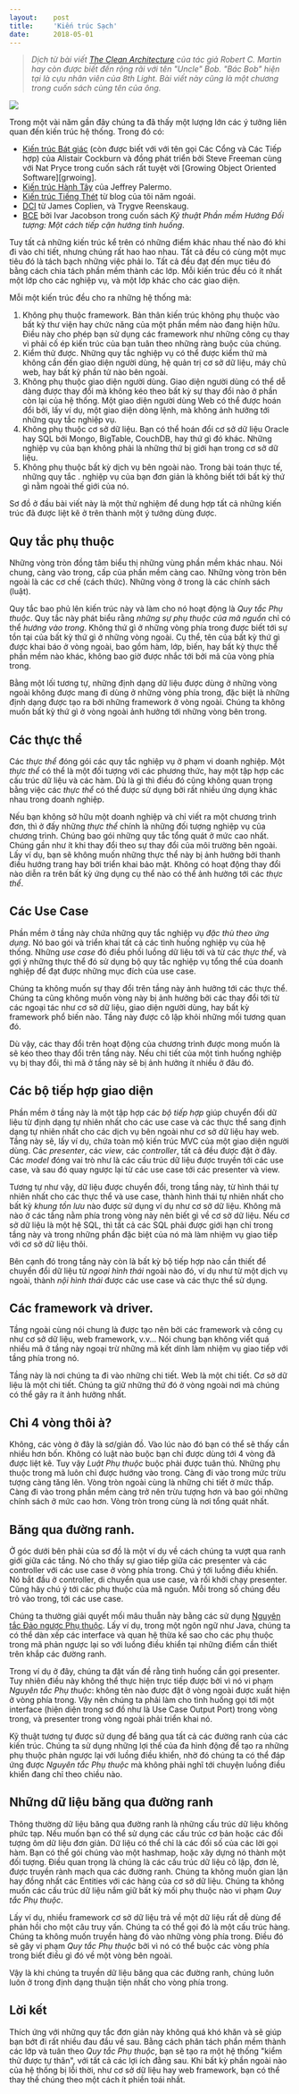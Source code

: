 ```yaml
---
layout:    post
title:     'Kiến trúc Sạch'
date:      2018-05-01
---
```


> *Dịch từ bài viết [The Clean Architecture][source] của tác giả Robert C. Martin hay còn 
được biết đến rộng rãi với tên "Uncle" Bob. "Bác Bob" hiện tại là cựu nhân viên của 8th 
Light. Bài viết này cũng là một chương trong cuốn sách cùng tên của ông.*

![](/resource/posts/2018-05-01-the-clean-architecture/1.jpg)

Trong một vài năm gần đây chúng ta đã thấy một lượng lớn các ý tưởng liên quan đến kiến
trúc hệ thống. Trong đó có:

* [Kiến trúc Bát giác][hexagon] (còn được biết với với tên gọi Các Cổng và Các Tiếp hợp)
của Alistair Cockburn và đồng phát triển bởi Steve Freeman cùng với Nat Pryce trong cuốn 
sách rất tuyệt vời [Growing Object Oriented Software][grwoing].
* [Kiến trúc Hành Tây][onion] của Jeffrey Palermo. 
* [Kiến trúc Tiếng Thét][screaming] từ blog của tôi năm ngoái. 
* [DCI][dci] từ James Coplien, và Trygve Reenskaug.
* [BCE][bce] bởi Ivar Jacobson trong cuốn sách *Kỹ thuật Phần mềm Hướng Đối tượng: Một
cách tiếp cận hướng tình huống*.

Tuy tất cả những kiến trúc kể trên có những điểm khác nhau thế nào đó khi đi vào chi tiết,
nhưng chúng rất hao hao nhau. Tất cả đều có cùng một mục tiêu đó là tách bạch những việc
phải lo. Tất cả đều đạt đến mục tiêu đó bằng cách chia tách phần mềm thành các lớp. Mỗi
kiến trúc đều có ít nhất một lớp cho các nghiệp vụ, và một lớp khác cho các giao diện.

Mỗi một kiến trúc đều cho ra những hệ thống mà:

1. Không phụ thuộc framework. Bản thân kiến trúc không phụ thuộc vào bất kỳ thư viện hay
chức năng của một phần mềm nào đang hiện hữu. Điều này cho phép bạn sử dụng các framework
như những công cụ thay vì phải cố ép kiến trúc của bạn tuân theo những ràng buộc của
chúng.
2. Kiểm thử được. Những quy tắc nghiệp vụ có thể được kiểm thử mà không cần đến giao diện
người dùng, hệ quản trị cơ sở dữ liệu, máy chủ web, hay bất kỳ phần tử nào bên ngoài.
3. Không phụ thuộc giao diện người dùng. Giao diện người dùng có thể dễ dàng được thay đổi
mà không kéo theo bất kỳ sự thay đổi nào ở phần còn lại của hệ thống. Một giao diện người
dùng Web có thể được hoán đổi bởi, lấy ví dụ, một giao diện dòng lệnh, mà không ảnh hưởng
tới những quy tắc nghiệp vụ.
4. Không phụ thuộc cơ sở dữ liệu. Bạn có thể hoán đổi cơ sở dữ liệu Oracle hay SQL bởi
Mongo, BigTable, CouchDB, hay thứ gì đó khác. Những nghiệp vụ của bạn không phải là những
thứ bị giới hạn trong cơ sở dữ liệu.
5. Không phụ thuộc bất kỳ dịch vụ bên ngoài nào. Trong bài toán thực tế, những quy tắc
. nghiệp vụ của bạn đơn giản là không biết tới bất kỳ thứ gì nằm ngoài thế giới của nó.

Sơ đồ ở đầu bài viết này là một thử nghiệm để dung hợp tất cả những kiến trúc đã được liệt
kê ở trên thành một ý tưởng dùng được.

Quy tắc phụ thuộc
---

Những vòng tròn đồng  tâm biểu thị những vùng phần mềm khác nhau. Nói chung, càng vào
trong, cấp của phần mềm càng cao. Những vòng tròn bên ngoài là các cơ chế (cách thức).
Những vòng ở trong là các chính sách (luật).

Quy tắc bao phủ lên kiến trúc này và làm cho nó hoạt động là _Quy tắc Phụ thuộc_. Quy tắc
này phát biểu rằng _những sự phụ thuộc của mã nguồn_ chỉ có thể _hướng vào trong_. Không
thứ gì ở những vòng phía trong được biết tới sự tồn tại của bất kỳ thứ gì ở những vòng
ngoài. Cụ thể, tên của bất kỳ thứ gì được khai báo ở vòng ngoài, bao gồm hàm, lớp, biến,
hay bất kỳ thực thể phần mềm nào khác, không bao giờ được nhắc tới bởi mã của vòng phía
trong.

Bằng một lối tương tự, những định dạng dữ liệu được dùng ở những vòng ngoài không được
mang đi dùng ở những vòng phía trong, đặc biệt là những định dạng được tạo ra bởi những
framework ở vòng ngoài. Chúng ta không muốn bất kỳ thứ gì ở vòng ngoài ảnh hưởng tới những
vòng bên trong.

Các thực thể
---

Các _thực thể_ đóng gói các quy tắc nghiệp vụ ở phạm vi doanh nghiệp. Một _thực thể_ có
thể là một đối tượng với các phương thức, hay một tập hợp các cấu trúc dữ liệu và các hàm.
Dù là gì thì điều đó cũng không quan trọng bằng việc các _thực thể_ có thể được sử dụng
bởi rất nhiều ứng dụng khác nhau trong doanh nghiệp.

Nếu bạn không sở hữu một doanh nghiệp và chỉ viết ra một chương trình đơn, thì ở đấy những
_thực thể_ chính là những đối tượng nghiệp vụ của chương trình. Chúng bao gói những quy tắc
tổng quát ở mức cao nhất. Chúng gần như ít khi thay đổi theo sự thay đổi của môi trường
bên ngoài. Lấy ví dụ, bạn sẽ không muốn những thực thể này bị ảnh hưởng bởi thanh điều
hướng trang hay bởi triển khai bảo mật. Không có hoạt động thay đổi nào diễn ra trên bất
kỳ ứng dụng cụ thể nào có thể ảnh hưởng tới các _thực thể_.

Các Use Case
---

Phần mềm ở tầng này chứa những quy tắc nghiệp vụ _đặc thù theo ứng dụng_. Nó bao gói và
triển khai tất cả các tình huống nghiệp vụ của hệ thống. Những _use case_ đó điều phối
luồng dữ liệu tới và từ các _thực thể_, và gợi ý những thực thể đó sử dụng bộ quy tắc
nghiệp vụ tổng thể của doanh nghiệp để đạt được những mục đích của use case.

Chúng ta không muốn sự thay đổi trên tầng này ảnh hưởng tới các thực thể. Chúng ta cũng
không muốn vòng này bị ảnh hưởng bởi các thay đổi tới từ các ngoại tác như cơ sở dữ liệu,
giao diện người dùng, hay bất kỳ framework phổ biến nào. Tầng này được cô lập khỏi những
mối tương quan đó.

Dù vậy, các thay đổi trên hoạt động của chương trình được mong muốn là sẽ kéo theo thay
đổi trên tầng này. Nếu chi tiết của một tình huống nghiệp vụ bị thay đổi, thì mã ở tầng
này sẽ bị ảnh hưởng ít nhiều ở đâu đó.

Các bộ tiếp hợp giao diện
---

Phần mềm ở tầng này là một tập hợp các _bộ tiếp hợp_ giúp chuyển đổi dữ liệu từ định dạng
tự nhiên nhất cho các use case và các thực thể sang định dạng tự nhiên nhất cho các dịch
vụ bên ngoài như cơ sở dữ liệu hay web. Tầng này sẽ, lấy ví dụ, chứa toàn mộ kiến trúc MVC
của một giao diện người dùng. Các _presenter_, các _view_, các _controller_, tất cả đều
được đặt ở đây. Các _model_ đóng vai trò như là các cấu trúc dữ liệu được truyền tới các
use case, và sau đó quay ngược lại từ các use case tới các presenter và view.

Tương tự như vậy, dữ liệu được chuyển đổi, trong tầng này, từ hình thái tự nhiên nhất cho
các thực thể và use case, thành hình thái tự nhiên nhất cho bất kỳ _khung tồn lưu_ nào
được sử dụng ví dụ như cơ sở dữ liệu. Không mã nào ở các tầng nằm phía trong vòng này nên
biết gì về cơ sở dữ liệu. Nếu cơ sở dữ liệu là một hệ SQL, thì tất cả các SQL phải được
giới hạn chỉ trong tầng này và trong những phần đặc biệt của nó mà làm nhiệm vụ giao tiếp
với cơ sở dữ liệu thôi.

Bên cạnh đó trong tầng này còn là bất kỳ bộ tiếp hợp nào cần thiết để chuyển đổi dữ liệu
từ _ngoại hình thái_ ngoài nào đó, ví dụ như từ một dịch vụ ngoài, thành _nội hình thái_
được các use case và các thực thể sử dụng.

Các framework và driver.
---

Tầng ngoài cùng nói chung là được tạo nên bởi các framework và công cụ như cơ sở dữ liệu,
web framework, v.v... Nói chung bạn không viết quá nhiều mã ở tầng này ngoại trừ những mã
kết dính làm nhiệm vụ giao tiếp với tầng phía trong nó.

Tầng này là nơi chúng ta đi vào những chi tiết. Web là một chi tiết. Cơ sở dữ liệu là một
chi tiết. Chúng ta giữ những thứ đó ở vòng ngoài nơi mà chúng có thể gây ra ít ảnh hưởng
nhất.

Chỉ 4 vòng thôi à?
---

Không, các vòng ở đây là sơ/giản đồ. Vào lúc nào đó bạn có thể sẽ thấy cần nhiều hơn bốn.
Không có luật nào buộc bạn chỉ được dùng tới 4 vòng đã được liệt kê. Tuy vậy _Luật Phụ
thuộc_ buộc phải được tuân thủ. Những phụ thuộc trong mã luôn chỉ được hướng vào trong.
Càng đi vào trong mức trừu tượng càng tăng lên. Vòng tròn ngoài cùng là những chi tiết ở
mức thấp. Càng đi vào trong phần mềm càng trở nên trừu tượng hơn và bao gói những chính
sách ở mức cao hơn. Vòng tròn trong cùng là nơi tổng quát nhất.

Băng qua đường ranh.
---

Ở góc dưới bên phải của sơ đồ là một ví dụ về cách chúng ta vượt qua ranh giới giữa các
tầng. Nó cho thấy sự giao tiếp giữa các presenter và các controller với các use case ở
vòng phía trong. Chú ý tới luồng điều khiển. Nó bắt đầu ở controller, di chuyển qua use
case, và rồi khởi chạy presenter. Cũng hãy chú ý tới các phụ thuộc của mã nguồn. Mỗi trong
số chúng đều trỏ vào trong, tới các use case.

Chúng ta thường giải quyết mối mâu thuẫn này bằng các sử dụng [Nguyên tắc Đảo ngược Phụ
thuộc][di]. Lấy ví dụ, trong một ngôn ngữ như Java, chúng ta có thể dàn xếp các interface
và quan hệ thừa kế sao cho các phụ thuộc trong mã phản ngược lại so với luồng điều khiển
tại những điểm cần thiết trên khắp các đường ranh.

Trong ví dụ ở đây, chúng ta đặt vấn đề rằng tình huống cần gọi presenter. Tuy nhiên điều
này không thể thực hiện trực tiếp được bởi vì nó vi phạm _Nguyên tắc Phụ thuộc_: không tên
nào được đặt ở vòng ngoài được xuất hiện ở vòng phía trong. Vậy nên chúng ta phải làm cho
tình huống gọi tới một interface (hiện diện trong sơ đồ như là Use Case Output Port) trong
vòng trong, và presenter trong vòng ngoài phải triển khai nó.

Kỹ thuật tương tự được sử dụng để băng qua tất cả các đường ranh của các kiến trúc. Chúng
ta sử dụng những lợi thế của đa hình động để tạo ra những phụ thuộc phản ngược lại với
luồng điều khiển, nhờ đó chúng ta có thể đáp ứng được _Nguyên tắc Phụ thuộc_ mà không phải
nghĩ tới chuyện luồng điều khiển đang chỉ theo chiều nào.

Những dữ liệu băng qua đường ranh
---

Thông thường dữ liệu băng qua đường ranh là những cấu trúc dữ liệu không phức tạp. Nếu
muốn bạn có thể sử dụng các cấu trúc cơ bản hoặc các đối tượng ôm dữ liệu đơn giản. Dữ
liệu có thể chỉ là các đối số của các lời gọi hàm. Bạn có thể gói chúng vào một hashmap,
hoặc xây dựng nó thành một đối tượng. Điều quan trọng là chúng là các cấu trúc dữ liệu cô
lập, đơn lẻ, được truyền rành mạch qua các đường ranh. Chúng ta không muốn gian lận hay
đồng nhất các Entities với các hàng của cơ sở dữ liệu. Chúng ta không muốn các cấu trúc dữ
liệu nắm giữ bất kỳ mối phụ thuộc nào vi phạm _Quy tắc Phụ thuộc_.

Lấy ví dụ, nhiều framework cơ sở dữ liệu trả về một dữ liệu rất dễ dùng để phản hồi cho
một câu truy vấn. Chúng ta có thể gọi đó là một cấu trúc hàng. Chúng ta không muốn truyền
hàng đó vào những vòng phía trong. Điều đó sẽ gây vi phạm _Quy tắc Phụ thuộc_ bởi vì nó có
thể buộc các vòng phía trong biết điều gì đó về một vòng bên ngoài.

Vậy là khi chúng ta truyền dữ liệu băng qua các đường ranh, chúng luôn luôn ở trong định
dạng thuận tiện nhất cho vòng phía trong.

Lời kết
---

Thích ứng với những quy tắc đơn giản này không quá khó khăn và sẽ giúp bạn bớt đi rất
nhiều đau đầu về sau. Bằng cách phân tách phần mềm thành các lớp và tuân theo _Quy tắc Phụ
thuộc_, bạn sẽ tạo ra một hệ thống "kiểm thử được tự thân", với tất cả các lợi ích đằng
sau. Khi bất kỳ phần ngoài nào của hệ thống bị lỗi thời, như cơ sở dữ liệu hay web
framework, bạn có thể thay thế chúng theo một cách ít phiền toái nhất.

[source]: https://8thlight.com/blog/uncle-bob/2012/08/13/the-clean-architecture.html
[8th-light-blog]: https://8thlight.com/blog/
[hexagon]: http://alistair.cockburn.us/Hexagonal+architecture
[growing]: https://www.amazon.com/Growing-Object-Oriented-Software-Guided-Tests/dp/0321503627
[onion]: http://jeffreypalermo.com/blog/the-onion-architecture-part-1/
[screaming]: https://8thlight.com/blog/uncle-bob/2011/09/30/Screaming-Architecture.html
[dci]: https://www.amazon.com/Lean-Architecture-Agile-Software-Development/dp/0470684208/
[bce]: https://www.amazon.com/Object-Oriented-Software-Engineering-Approach/dp/0201544350
[di]: https://en.wikipedia.org/wiki/Dependency_inversion_principle